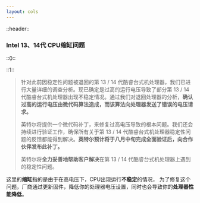 ```yaml
---
layout: cols
---
```


<style>
.cols-container {
  --uno: "gap-4";
}
</style>

::header::
### Intel 13、14代 CPU缩缸问题

::0::
<ImageWithHint src="/images/intel_13_14thgen_announce.png" alt="13、14代缩缸（主要影响桌面端）" imgClass="w-full" class="m-auto" />

::1::

> 针对此前因稳定性问题被退回的第 13 / 14 代酷睿台式机处理器，我们已进行大量详细的调查分析。现已确定是过高的运行电压导致了部分第 13 / 14 代酷睿台式机处理器出现不稳定情况。通过我们对退回处理器的分析，**确认过高的运行电压由微代码算法造成，而该算法向处理器发送了错误的电压请求。**
>
> 英特尔将提供一个微代码补丁，来修复过高电压导致的根本问题。我们还会持续进行验证工作，确保所有关于第 13 / 14 代酷睿台式机处理器稳定性问题的反馈都能得到解决。**英特尔预计将于八月中旬完成全面验证后，向合作伙伴发布此补丁。**
>
> 英特尔将**全力妥善地帮助客户解决**在第 13 / 14 代酷睿台式机处理器上遇到的稳定性问题。

<!-- Image Source: https://community.intel.com/t5/Processors/July-2024-Update-on-Instability-Reports-on-Intel-Core-13th-and/td-p/1617113
Source: https://www.ithome.com/0/783/564.htm -->

这里的**缩缸**指的是由于在高电压下，CPU出现运行**不稳定**的情况，
为了修复这个问题，厂商通过更新固件，降低你的处理器电压设置，同时也会导致你的**处理器性能降低**。
